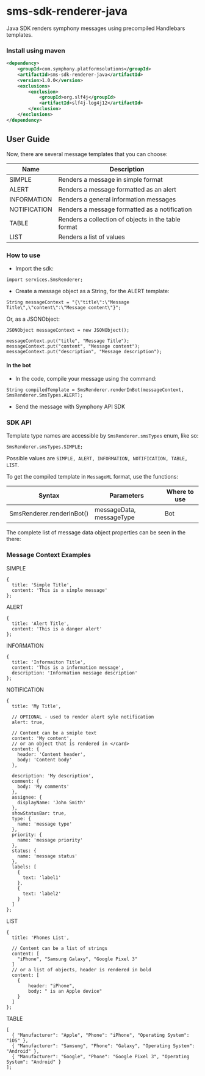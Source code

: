 # sms-sdk-renderer-java

Java SDK renders symphony messages using precompiled Handlebars templates.

### Install using maven
```xml
<dependency>
    <groupId>com.symphony.platformsolutions</groupId>
    <artifactId>sms-sdk-renderer-java</artifactId>
    <version>1.0.0</version>
    <exclusions>
        <exclusion>
            <groupId>org.slf4j</groupId>
            <artifactId>slf4j-log4j12</artifactId>
        </exclusion>
    </exclusions>
</dependency>
```

## User Guide

Now, there are several message templates that you can choose:

| Name         | Description                                         |
| ------------ | --------------------------------------------------- |
| SIMPLE       | Renders a message in simple format                  |
| ALERT        | Renders a message formatted as an alert             |
| INFORMATION  | Renders a general information messages              |
| NOTIFICATION | Renders a message formatted as a notification       |
| TABLE        | Renders a collection of objects in the table format |
| LIST         | Renders a list of values                            |

### How to use

* Import the sdk:
```
import services.SmsRenderer;
```
* Create a message object as a String, for the ALERT template:
```
String messageContext = "{\"title\":\"Message Title\",\"content\":\"Message content\"}";
```
Or, as a JSONObject:
```
JSONObject messageContext = new JSONObject();

messageContext.put("title", "Message Title");
messageContext.put("content", "Message content");
messageContext.put("description", "Message description");
```

#### In the bot

* In the code, compile your message using the command:
```
String compiledTemplate = SmsRenderer.renderInBot(messageContext, SmsRenderer.SmsTypes.ALERT);
```
* Send the message with Symphony API SDK

### SDK API

Template type names are accessible by `SmsRenderer.smsTypes` enum, like so:
```
SmsRenderer.smsTypes.SIMPLE;
```
Possible values are `SIMPLE, ALERT, INFORMATION, NOTIFICATION, TABLE, LIST`.

To get the compiled template in `MessageML` format, use the functions:

| Syntax                    | Parameters               | Where to use          |
| ------------------------- | ------------------------ | --------------------- |
| SmsRenderer.renderInBot() | messageData, messageType | Bot                   |

The complete list of message data object properties can be seen in the there:

### Message Context Examples

SIMPLE
```
{
  title: 'Simple Title',
  content: 'This is a simple message'
};
```
ALERT
```
{
  title: 'Alert Title',
  content: 'This is a danger alert'
};
```
INFORMATION
```
{
  title: 'Informaiton Title',
  content: 'This is a information message',
  description: 'Information message description'
};
```
NOTIFICATION
```
{
  title: 'My Title',
  
  // OPTIONAL - used to render alert syle notification
  alert: true,
  
  // Content can be a smiple text
  content: 'My content',
  // or an object that is rendered in </card>
  content: {
    header: 'Content header',
    body: 'Content body'
  },
  
  description: 'My description',
  comment: {
    body: 'My comments'
  },
  assignee: {
    displayName: 'John Smith'
  },
  showStatusBar: true,
  type: {
    name: 'message type'
  },
  priority: {
    name: 'message priority'
  },
  status: {
    name: 'message status'
  },
  labels: [
    {
      text: 'label1'
    },
    {
      text: 'label2'
    }
  ]
};
```
LIST
```
{
  title: 'Phones List',
  
  // Content can be a list of strings
  content: [
    "iPhone", "Samsung Galaxy", "Google Pixel 3"
  ]
  // or a list of objects, header is rendered in bold
  content: [
    {
        header: "iPhone",
        body: " is an Apple device"
    }
  ]
};
```
TABLE
```
[
  { "Manufacturer": "Apple", "Phone": "iPhone", "Operating System": "iOS" },
  { "Manufacturer": "Samsung", "Phone": "Galaxy", "Operating System": "Android" },
  { "Manufacturer": "Google", "Phone": "Google Pixel 3", "Operating System": "Android" }
];
```